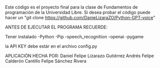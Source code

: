 Este código es el proyecto final para la clase de Fundamentos de programación de la Universidad Libre.
Si desea probar el código puede hacer un "git clone https://github.com/DanieLizaraZO/Python-GPT-voice"

ANTES DE EJECUTAR EL PROGRAMA
RECUERDE:

Tener instalado
-Python
-Pip
-speech_recognition
-openai
-pygame

la API KEY debe estár en el archivo config.py

APLICACIÓN HECHA POR:
Daniel Felipe Lizarazo Gutiérrez
Andrés Felipe Calderón Cantillo
Felipe Sánchez Rivera
